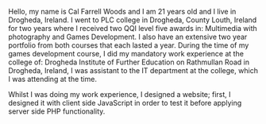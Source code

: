 Hello, my name is Cal Farrell Woods and I am 
21 years old and I live in Drogheda, Ireland. 
I went to PLC college in Drogheda, County 
Louth, Ireland for two years where I received 
two QQI level five awards in: Multimedia with 
photography and Games Development. I also have 
an extensive two year portfolio from both 
courses that each lasted a year. During the 
time of my games development course, I did my 
mandatory work experience at the college of: 
Drogheda Institute of Further Education on 
Rathmullan Road in Drogheda, Ireland, I was 
assistant to the IT department at the college, which I was 
attending at the time. 

Whilst I was doing my work experience, 
I designed a website; first, I designed it with 
client side JavaScript in order to test it 
before applying server side PHP functionality.
